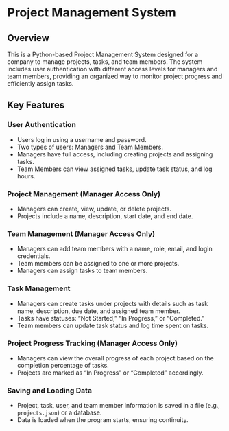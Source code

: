 # Project Management System 

## Overview
This is a Python-based Project Management System designed for a company to manage projects, tasks, and team members. The system includes user authentication with different access levels for managers and team members, providing an organized way to monitor project progress and efficiently assign tasks.

## Key Features

### User Authentication
- Users log in using a username and password.
- Two types of users: Managers and Team Members.
- Managers have full access, including creating projects and assigning tasks.
- Team Members can view assigned tasks, update task status, and log hours.

### Project Management (Manager Access Only)
- Managers can create, view, update, or delete projects.
- Projects include a name, description, start date, and end date.

### Team Management (Manager Access Only)
- Managers can add team members with a name, role, email, and login credentials.
- Team members can be assigned to one or more projects.
- Managers can assign tasks to team members.

### Task Management
- Managers can create tasks under projects with details such as task name, description, due date, and assigned team member.
- Tasks have statuses: “Not Started,” “In Progress,” or “Completed.”
- Team members can update task status and log time spent on tasks.

### Project Progress Tracking (Manager Access Only)
- Managers can view the overall progress of each project based on the completion percentage of tasks.
- Projects are marked as “In Progress” or “Completed” accordingly.

### Saving and Loading Data
- Project, task, user, and team member information is saved in a file (e.g., `projects.json`) or a database.
- Data is loaded when the program starts, ensuring continuity.
